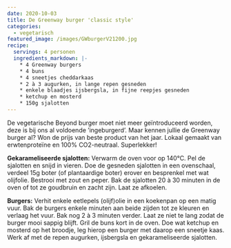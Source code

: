 ```yaml
---
date: 2020-10-03
title: De Greenway burger 'classic style'
categories:
  - vegetarisch
featured_image: /images/GWburgerV21200.jpg
recipe:
  servings: 4 personen
  ingredients_markdown: |-
    * 4 Greenway burgers
    * 4 buns
    * 4 sneetjes cheddarkaas
    * 2 à 3 augurken, in lange repen gesneden
    * enkele blaadjes ijsbergsla, in fijne reepjes gesneden
    * ketchup en mosterd    * 150g sjalotten
---
```

De vegetarische Beyond burger moet niet meer geïntroduceerd worden, deze is bij ons al voldoende ’ingeburgerd’. 
Maar kennen jullie de Greenway burger al? Won de prijs van beste product van het jaar.
Lokaal gemaakt van erwtenproteïne en 100% CO2-neutraal. Superlekker!


<!--more-->

**Gekarameliseerde sjalotten:**
Verwarm de oven voor op 140°C. Pel de sjalotten en snijd in vieren. Doe de gesneden sjalotten in een ovenschaal, verdeel 15g boter (of plantaardige boter) erover en besprenkel met wat olijfolie. Bestrooi met zout en peper. Bak de sjalotten 20 à 30 minuten in de oven of tot ze goudbruin en zacht zijn. Laat ze afkoelen.

**Burgers:**
Verhit enkele eetlepels (olijf)olie in een koekenpan op een matig vuur. Bak de burgers enkele minuten aan beide zijden tot ze kleuren en verlaag het vuur. Bak nog 2 à 3 minuten verder.
Laat ze niet te lang zodat de burger mooi sappig blijft.
Gril de buns kort in de oven. Doe wat ketchup en mosterd op het broodje, leg hierop een burger met daarop een sneetje kaas. Werk af met de repen augurken, ijsbergsla en gekarameliseerde sjalotten.